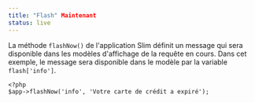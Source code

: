```yaml
---
title: "Flash" Maintenant
status: live
---
```


La méthode `flashNow()` de l'application Slim définit un message qui sera disponible dans les modèles d'affichage de la requête en cours.
Dans cet exemple, le message sera disponible dans le modèle par la variable `flash['info']`.

    <?php
    $app->flashNow('info', 'Votre carte de crédit a expiré');
